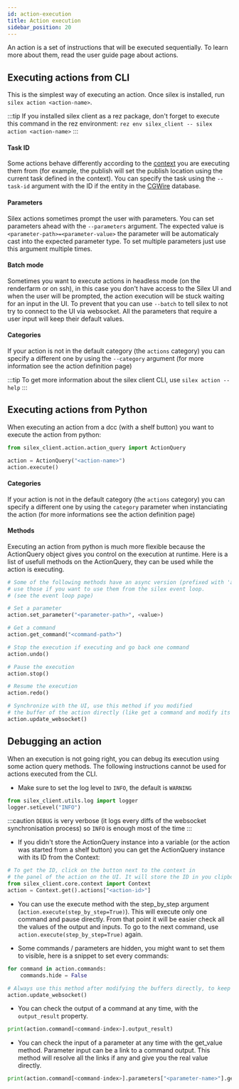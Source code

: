 ```yaml
---
id: action-execution
title: Action execution
sidebar_position: 20
---
```


An action is a set of instructions that will be executed sequentially. To learn more about them, read the user guide page about actions.

## Executing actions from CLI

This is the simplest way of executing an action. Once silex is installed, run `silex action <action-name>`.

:::tip
If you installed silex client as a rez package, don't forget to execute this command in the rez environment: `rez env silex_client -- silex action <action-name>`
:::

#### Task ID

Some actions behave differently according to the [context](./context.md) you are executing them from (for example, the publish will set the publish location using the current task defined in the context).
You can specify the task using the `--task-id` argument with the ID if the entity in the [CGWire](https://www.cg-wire.com/) database.

#### Parameters

Silex actions sometimes prompt the user with parameters. You can set parameters ahead with the `--parameters` argument. The expected value is `<parameter-path>=<parameter-value>` the parameter will be automaticaly cast into the expected parameter type. To set multiple parameters just use this argument multiple times.

#### Batch mode

Sometimes you want to execute actions in headless mode (on the renderfarm or on ssh), in this case you don't have access to the Silex UI and when the user will be prompted, the action execution will be stuck waiting for an input in the UI. To prevent that you can use `--batch` to tell silex to not try to connect to the UI via websocket. All the parameters that require a user input will keep their default values.

#### Categories

If your action is not in the default category (the `actions` category) you can specify a different one by using the `--category` argument (for more information see the action definition page)

:::tip
To get more information about the silex client CLI, use `silex action --help`
:::

## Executing actions from Python

When executing an action from a dcc (with a shelf button) you want to execute the action from python:

```python
from silex_client.action.action_query import ActionQuery

action = ActionQuery("<action-name>")
action.execute()
```

#### Categories

If your action is not in the default category (the `actions` category) you can specify a different one by using the `category` parameter when instanciating the
action (for more informations see the action definition page)

#### Methods

Executing an action from python is much more flexible because the ActionQuery object gives you control on the execution at runtime.
Here is a list of usefull methods on the ActionQuery, they can be used while the action is executing.

```python
# Some of the following methods have an async version (prefixed with 'async_')
# use those if you want to use them from the silex event loop.
# (see the event loop page)

# Set a parameter
action.set_parameter("<parameter-path>", <value>)

# Get a command
action.get_command("<command-path>")

# Stop the execution if executing and go back one command
action.undo()

# Pause the execution
action.stop()

# Resume the execution
action.redo()

# Synchronize with the UI, use this method if you modified
# the buffer of the action directly (like get a command and modify its data)
action.update_websocket()
```

## Debugging an action

When an execution is not going right, you can debug its execution using some action query methods. The following instructions cannot be used for actions executed from the CLI.

- Make sure to set the log level to `INFO`, the default is `WARNING`

```python
from silex_client.utils.log import logger
logger.setLevel("INFO")
```

:::caution
`DEBUG` is very verbose (it logs every diffs of the websocket synchronisation process) so `INFO` is enough most of the time
:::

- If you didn't store the ActionQuery instance into a variable (or the action was started from a shelf button) you can get the ActionQuery instance with its ID from the Context:

```python
# To get the ID, click on the button next to the context in
# the panel of the action on the UI. It will store the ID in you clipboard.
from silex_client.core.context import Context
action = Context.get().actions["<action-id>"]
```

- You can use the execute method with the step_by_step argument (`action.execute(step_by_step=True)`). This will execute only one command and pause directly. From that point it will be easier check all the values of the output and inputs. To go to the next command, use `action.execute(step_by_step=True)` again.

- Some commands / parameters are hidden, you might want to set them to visible, here is a snippet to set every commands:

```python
for command in action.commands:
    commands.hide = False

# Always use this method after modifying the buffers directly, to keep synced with the UI
action.update_websocket()
```

- You can check the output of a command at any time, with the `output_result` property.

```python
print(action.command[<command-index>].output_result)
```

- You can check the input of a parameter at any time with the get_value method. Parameter input can be a link to a command output. This method will resolve all the links if any and give you the real value directly.

```python
print(action.command[<command-index>].parameters["<parameter-name>"].get_value(action))
```
